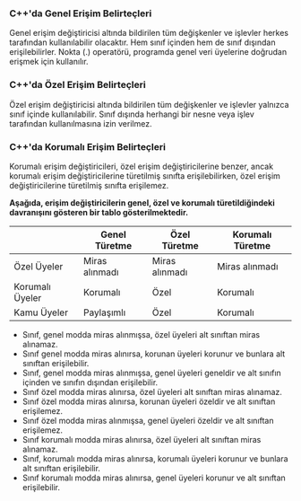 ### C++'da Genel Erişim Belirteçleri
Genel erişim değiştiricisi altında bildirilen tüm değişkenler ve işlevler herkes tarafından kullanılabilir olacaktır. Hem sınıf içinden hem de sınıf dışından erişilebilirler. Nokta (.) operatörü, programda genel veri üyelerine doğrudan erişmek için kullanılır.

### C++'da Özel Erişim Belirteçleri
Özel erişim değiştiricisi altında bildirilen tüm değişkenler ve işlevler yalnızca sınıf içinde kullanılabilir. Sınıf dışında herhangi bir nesne veya işlev tarafından kullanılmasına izin verilmez.

### C++'da Korumalı Erişim Belirteçleri
Korumalı erişim değiştiricileri, özel erişim değiştiricilerine benzer, ancak korumalı erişim değiştiricilerine türetilmiş sınıfta erişilebilirken, özel erişim değiştiricilerine türetilmiş sınıfta erişilemez. 

**Aşağıda, erişim değiştiricilerin genel, özel ve korumalı türetildiğindeki davranışını gösteren bir tablo gösterilmektedir.**


|   | Genel Türetme  |  Özel Türetme | Korumalı Türetme | 
| -------- | ------------- | -------- |  -------- |
| Özel Üyeler | Miras alınmadı | Miras alınmadı | Miras alınmadı |
| Korumalı Üyeler | Korumalı | Özel | Korumalı |
| Kamu Üyeler | Paylaşımlı | Özel | Korumalı |


- Sınıf, genel modda miras alınmışsa, özel üyeleri alt sınıftan miras alınamaz.
- Sınıf genel modda miras alınırsa, korunan üyeleri korunur ve bunlara alt sınıftan erişilebilir.
- Sınıf, genel modda miras alınmışsa, genel üyeleri geneldir ve alt sınıfın içinden ve sınıfın dışından erişilebilir.
- Sınıf özel modda miras alınırsa, özel üyeleri alt sınıftan miras alınamaz.
- Sınıf özel modda miras alınırsa, korunan üyeleri özeldir ve alt sınıftan erişilemez.
- Sınıf özel modda miras alınmışsa, genel üyeleri özeldir ve alt sınıftan erişilemez.
- Sınıf korumalı modda miras alınırsa, özel üyeleri alt sınıftan miras alınamaz.
- Sınıf, korumalı modda miras alınırsa, korumalı üyeleri korunur ve bunlara alt sınıftan erişilebilir.
- Sınıf korumalı modda miras alınırsa, genel üyeleri korunur ve alt sınıftan erişilebilir.
